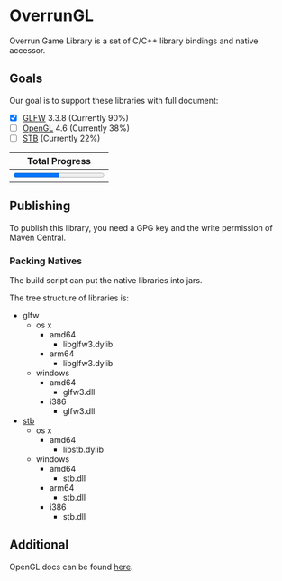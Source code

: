 # OverrunGL

Overrun Game Library is a set of C/C++ library bindings and native accessor.

## Goals

Our goal is to support these libraries with full document:

- [x] [GLFW](https://www.glfw.org/) 3.3.8 (Currently 90%)
- [ ] [OpenGL](https://www.khronos.org/opengl/) 4.6 (Currently 38%)
- [ ] [STB](https://github.com/nothings/stb) (Currently 22%)

|              Total Progress               |
|:-----------------------------------------:|
| <progress value="50" max="100" /> **50%** |

## Publishing

To publish this library, you need a GPG key and the write permission of Maven Central.

### Packing Natives

The build script can put the native libraries into jars.

The tree structure of libraries is:

- glfw
    - os x
        - amd64
            - libglfw3.dylib
        - arm64
            - libglfw3.dylib
    - windows
        - amd64
            - glfw3.dll
        - i386
            - glfw3.dll
- [stb](https://github.com/Over-Run/stb-ci)
    - os x
        - amd64
            - libstb.dylib
    - windows
        - amd64
            - stb.dll
        - arm64
            - stb.dll
        - i386
            - stb.dll

## Additional

OpenGL docs can be found [here](https://docs.gl/).
